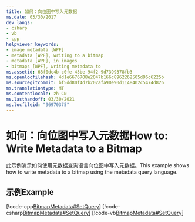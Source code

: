 ```yaml
---
title: 如何：向位图中写入元数据
ms.date: 03/30/2017
dev_langs:
- csharp
- vb
- cpp
helpviewer_keywords:
- image metadata [WPF]
- metadata [WPF], writing to a bitmap
- metadata [WPF], in images
- bitmaps [WPF], writing metadata to
ms.assetid: 68f0dc4b-c0fe-43be-94f2-9d7399378fb3
ms.openlocfilehash: 4d1e6676708e2047b166c8962262505d96c6225b
ms.sourcegitcommit: bf5dd80f4d7b202afa90e90d1148402c5474d826
ms.translationtype: MT
ms.contentlocale: zh-CN
ms.lasthandoff: 03/30/2021
ms.locfileid: "96970375"
---
```

# <a name="how-to-write-metadata-to-a-bitmap"></a><span data-ttu-id="a8b06-102">如何：向位图中写入元数据</span><span class="sxs-lookup"><span data-stu-id="a8b06-102">How to: Write Metadata to a Bitmap</span></span>
<span data-ttu-id="a8b06-103">此示例演示如何使用元数据查询语言向位图中写入元数据。</span><span class="sxs-lookup"><span data-stu-id="a8b06-103">This example shows how to write metadata to a bitmap using the metadata query language.</span></span>  
  
## <a name="example"></a><span data-ttu-id="a8b06-104">示例</span><span class="sxs-lookup"><span data-stu-id="a8b06-104">Example</span></span>  
 [!code-cpp[BitmapMetadata#SetQuery](~/samples/snippets/cpp/VS_Snippets_Wpf/BitMapMetadata/CPP/BitmapMetadata.cpp#setquery)]
 [!code-csharp[BitmapMetadata#SetQuery](~/samples/snippets/csharp/VS_Snippets_Wpf/BitMapMetadata/CSharp/BitmapMetadata.cs#setquery)]
 [!code-vb[BitmapMetadata#SetQuery](~/samples/snippets/visualbasic/VS_Snippets_Wpf/BitMapMetadata/VB/BitmapMetadata.vb#setquery)]
